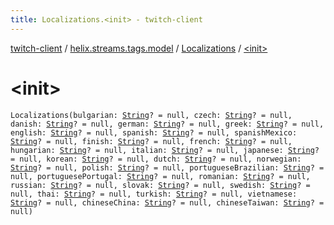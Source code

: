 ```yaml
---
title: Localizations.<init> - twitch-client
---
```


[twitch-client](../../index.html) / [helix.streams.tags.model](../index.html) / [Localizations](index.html) / [&lt;init&gt;](./-init-.html)

# &lt;init&gt;

`Localizations(bulgarian: `[`String`](https://kotlinlang.org/api/latest/jvm/stdlib/kotlin/-string/index.html)`? = null, czech: `[`String`](https://kotlinlang.org/api/latest/jvm/stdlib/kotlin/-string/index.html)`? = null, danish: `[`String`](https://kotlinlang.org/api/latest/jvm/stdlib/kotlin/-string/index.html)`? = null, german: `[`String`](https://kotlinlang.org/api/latest/jvm/stdlib/kotlin/-string/index.html)`? = null, greek: `[`String`](https://kotlinlang.org/api/latest/jvm/stdlib/kotlin/-string/index.html)`? = null, english: `[`String`](https://kotlinlang.org/api/latest/jvm/stdlib/kotlin/-string/index.html)`? = null, spanish: `[`String`](https://kotlinlang.org/api/latest/jvm/stdlib/kotlin/-string/index.html)`? = null, spanishMexico: `[`String`](https://kotlinlang.org/api/latest/jvm/stdlib/kotlin/-string/index.html)`? = null, finish: `[`String`](https://kotlinlang.org/api/latest/jvm/stdlib/kotlin/-string/index.html)`? = null, french: `[`String`](https://kotlinlang.org/api/latest/jvm/stdlib/kotlin/-string/index.html)`? = null, hungarian: `[`String`](https://kotlinlang.org/api/latest/jvm/stdlib/kotlin/-string/index.html)`? = null, italian: `[`String`](https://kotlinlang.org/api/latest/jvm/stdlib/kotlin/-string/index.html)`? = null, japanese: `[`String`](https://kotlinlang.org/api/latest/jvm/stdlib/kotlin/-string/index.html)`? = null, korean: `[`String`](https://kotlinlang.org/api/latest/jvm/stdlib/kotlin/-string/index.html)`? = null, dutch: `[`String`](https://kotlinlang.org/api/latest/jvm/stdlib/kotlin/-string/index.html)`? = null, norwegian: `[`String`](https://kotlinlang.org/api/latest/jvm/stdlib/kotlin/-string/index.html)`? = null, polish: `[`String`](https://kotlinlang.org/api/latest/jvm/stdlib/kotlin/-string/index.html)`? = null, portugueseBrazilian: `[`String`](https://kotlinlang.org/api/latest/jvm/stdlib/kotlin/-string/index.html)`? = null, portuguesePortugal: `[`String`](https://kotlinlang.org/api/latest/jvm/stdlib/kotlin/-string/index.html)`? = null, romanian: `[`String`](https://kotlinlang.org/api/latest/jvm/stdlib/kotlin/-string/index.html)`? = null, russian: `[`String`](https://kotlinlang.org/api/latest/jvm/stdlib/kotlin/-string/index.html)`? = null, slovak: `[`String`](https://kotlinlang.org/api/latest/jvm/stdlib/kotlin/-string/index.html)`? = null, swedish: `[`String`](https://kotlinlang.org/api/latest/jvm/stdlib/kotlin/-string/index.html)`? = null, thai: `[`String`](https://kotlinlang.org/api/latest/jvm/stdlib/kotlin/-string/index.html)`? = null, turkish: `[`String`](https://kotlinlang.org/api/latest/jvm/stdlib/kotlin/-string/index.html)`? = null, vietnamese: `[`String`](https://kotlinlang.org/api/latest/jvm/stdlib/kotlin/-string/index.html)`? = null, chineseChina: `[`String`](https://kotlinlang.org/api/latest/jvm/stdlib/kotlin/-string/index.html)`? = null, chineseTaiwan: `[`String`](https://kotlinlang.org/api/latest/jvm/stdlib/kotlin/-string/index.html)`? = null)`
